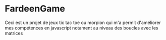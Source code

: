 # FardeenGame
Ceci est un projet de jeux tic tac toe ou morpion qui m'a permit d'améliorer mes compétences en javascript notament au niveau des boucles avec les matrices
